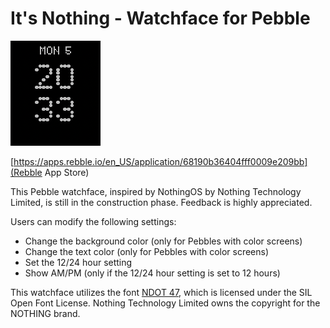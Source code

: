 # It's Nothing - Watchface for Pebble
![Screenshot](./assets/screenshot_1.png)

[https://apps.rebble.io/en_US/application/68190b36404fff0009e209bb](Rebble App Store)

This Pebble watchface, inspired by NothingOS by Nothing Technology Limited, is still in the construction phase. Feedback is highly appreciated.

Users can modify the following settings:

- Change the background color (only for Pebbles with color screens)
- Change the text color (only for Pebbles with color screens)
- Set the 12/24 hour setting
- Show AM/PM (only if the 12/24 hour setting is set to 12 hours)

This watchface utilizes the font [NDOT 47](https://fontstruct.com/fontstructions/show/2047444/ndot-45-inspired-by-nothing-1), which is licensed under the SIL Open Font License. 
Nothing Technology Limited owns the copyright for the NOTHING brand.